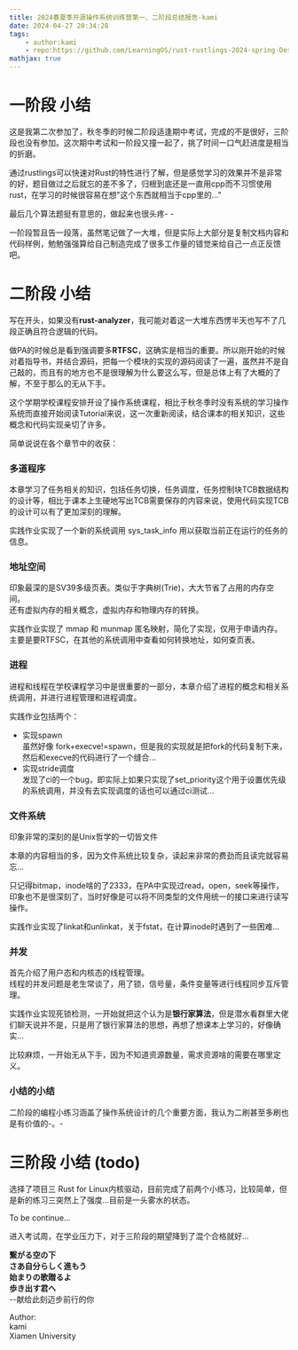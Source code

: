 ```yaml
---
title: 2024春夏季开源操作系统训练营第一、二阶段总结报告-kami
date: 2024-04-27 20:34:28
tags: 
    - author:kami
    - repo:https://github.com/LearningOS/rust-rustlings-2024-spring-Destinykami
mathjax: true
---
```

# 一阶段 小结

这是我第二次参加了，秋冬季的时候二阶段适逢期中考试，完成的不是很好，三阶段也没有参加。这次期中考试和一阶段又撞一起了，挑了时间一口气赶进度是相当的折磨。

通过rustlings可以快速对Rust的特性进行了解，但是感觉学习的效果并不是非常的好，题目做过之后就忘的差不多了，归根到底还是一直用cpp而不习惯使用rust，在学习的时候很容易在想"这个东西就相当于cpp里的..."

最后几个算法题挺有意思的，做起来也很头疼- - 

一阶段暂且告一段落，虽然笔记做了一大堆，但是实际上大部分是复制文档内容和代码样例，勉勉强强算给自己制造完成了很多工作量的错觉来给自己一点正反馈吧。


# 二阶段 小结
写在开头，如果没有**rust-analyzer**，我可能对着这一大堆东西愣半天也写不了几段正确且符合逻辑的代码。  

做PA的时候总是看到强调要多**RTFSC**，这确实是相当的重要。所以刚开始的时候对着指导书，并结合源码，把每一个模块的实现的源码阅读了一遍，虽然并不是自己敲的，而且有的地方也不是很理解为什么要这么写，但是总体上有了大概的了解，不至于那么的无从下手。  

这个学期学校课程安排开设了操作系统课程，相比于秋冬季时没有系统的学习操作系统而直接开始阅读Tutorial来说，这一次重新阅读，结合课本的相关知识，这些概念和代码实现亲切了许多。

简单说说在各个章节中的收获：
### 多道程序
本章学习了任务相关的知识，包括任务切换，任务调度，任务控制块TCB数据结构的设计等，相比于课本上生硬地写出TCB需要保存的内容来说，使用代码实现TCB的设计可以有了更加深刻的理解。

实践作业实现了一个新的系统调用 sys_task_info 用以获取当前正在运行的任务的信息。

### 地址空间
印象最深的是SV39多级页表。类似于字典树(Trie)，大大节省了占用的内存空间。  
还有虚拟内存的相关概念，虚拟内存和物理内存的转换。

实践作业实现了 mmap 和 munmap 匿名映射，简化了实现，仅用于申请内存。  
主要是要RTFSC，在其他的系统调用中查看如何转换地址，如何查页表。  

### 进程
进程和线程在学校课程学习中是很重要的一部分，本章介绍了进程的概念和相关系统调用，并进行进程管理和进程调度。

实践作业包括两个：
* 实现spawn  
    虽然好像 fork+execve!=spawn，但是我的实现就是把fork的代码复制下来，然后和execve的代码进行了一个缝合...
* 实现stride调度  
    发现了ci的一个bug，即实际上如果只实现了set_priority这个用于设置优先级的系统调用，并没有去实现调度的话也可以通过ci测试...

### 文件系统
印象非常的深刻的是Unix哲学的一切皆文件

本章的内容相当的多，因为文件系统比较复杂，读起来非常的费劲而且读完就容易忘...

只记得bitmap，inode啥的了2333，在PA中实现过read，open，seek等操作，印象也不是很深刻了，当时好像是可以将不同类型的文件用统一的接口来进行读写操作。  

实践作业实现了linkat和unlinkat，关于fstat，在计算inode时遇到了一些困难...

### 并发
首先介绍了用户态和内核态的线程管理。  
线程的并发问题是老生常谈了，用了锁，信号量，条件变量等进行线程同步互斥管理。  

实践作业实现死锁检测，一开始就把这个认为是**银行家算法**，但是潜水看群里大佬们聊天说并不是，只是用了银行家算法的思想，再想了想课本上学习的，好像确实...

比较麻烦，一开始无从下手，因为不知道资源数量，需求资源啥的需要在哪里定义。

### 小结的小结
二阶段的编程小练习涵盖了操作系统设计的几个重要方面，我认为二刷甚至多刷也是有价值的-。-

# 三阶段 小结 (todo)
选择了项目三 Rust for Linux内核驱动，目前完成了前两个小练习，比较简单，但是新的练习三突然上了强度...目前是一头雾水的状态。  

To be continue...  

进入考试周，在学业压力下，对于三阶段的期望降到了混个合格就好...  



**繋がる空の下  
さあ自分らしく進もう  
始まりの歌贈るよ  
歩き出す君へ**  
--献给此刻迈步前行的你

Author:  
kami  
Xiamen University

